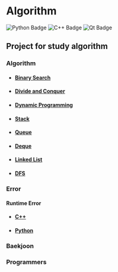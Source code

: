 # Algorithm
![Python Badge](http://img.shields.io/badge/Python-3776AB?style=flat&logo=Python&logoColor=white)
![C++ Badge](http://img.shields.io/badge/C++-00599C?style=flat&logo=C++&logoColor=white)
![Qt Badge](http://img.shields.io/badge/Qt-41CD52?style=flat&logo=Qt&logoColor=white)
## Project for study algorithm
### Algorithm
+ #### [Binary Search](https://github.com/Nakkwan/Algorithm/tree/master/Algorithm/Binary%20Serach)
+ #### [Divide and Conquer](https://github.com/Nakkwan/Algorithm/tree/master/Algorithm/Divide%20and%20Conquer)
+ #### [Dynamic Programming](https://github.com/Nakkwan/Algorithm/tree/master/Algorithm/Dynamic%20programming)
+ #### [Stack](https://github.com/Nakkwan/Algorithm/tree/master/Algorithm/Stack)
+ #### [Queue](https://github.com/Nakkwan/Algorithm/tree/master/Algorithm/Queue)
+ #### [Deque](https://github.com/Nakkwan/Algorithm/tree/master/Algorithm/Deque)
+ #### [Linked List](https://github.com/Nakkwan/Algorithm/tree/master/Algorithm/Linked%20list)
+ #### [DFS](https://github.com/Nakkwan/Algorithm/tree/master/Algorithm/DFS)

### Error
#### Runtime Error
+ #### [C++](https://github.com/Nakkwan/Algorithm/blob/master/Algorithm/Error_c.md)
+ #### [Python](https://github.com/Nakkwan/Algorithm/blob/master/Algorithm/Error_python.md)

### Baekjoon

### Programmers
